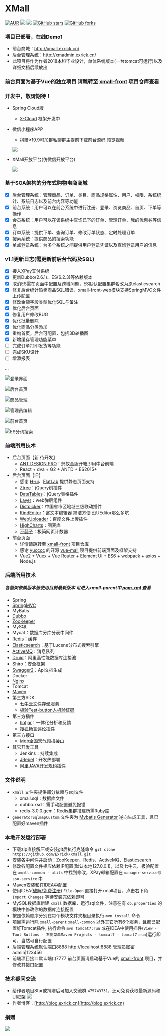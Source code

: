 # XMall
[![AUR](https://img.shields.io/aur/license/yaourt.svg)](https://github.com/Exrick/xmall/blob/master/License)
[![](https://img.shields.io/badge/Author-Exrick-orange.svg)](http://blog.exrick.cn)
[![](https://img.shields.io/badge/version-1.0-brightgreen.svg)](https://github.com/Exrick/xmall)
[![GitHub stars](https://img.shields.io/github/stars/Exrick/xmall.svg?style=social&label=Stars)](https://github.com/Exrick/xmall)
[![GitHub forks](https://img.shields.io/github/forks/Exrick/xmall.svg?style=social&label=Fork)](https://github.com/Exrick/xmall)
### 项目已部署，在线Demo1
- 前台商城：http://xmall.exrick.cn/
- 后台管理系统：http://xmadmin.exrick.cn/
- 此项目将作为作者2018本科毕业设计，单体系统版本(一台tomcat可运行)以及详细文档后续放出
### 前台页面为基于Vue的独立项目 请跳转至 [xmall-front](https://github.com/Exrick/xmall-front) 项目仓库查看
### 开发中，敬请期待！
- Spring Cloud版
    - [X-Cloud](https://github.com/Exrick/x-cloud) 框架开发中
- 微信小程序APP 
    - 捐赠≥19.9可加群私聊群主提前下载前台源码 [预览视频](https://v.qq.com/x/page/f0627kf4x1e.html)

    ![](http://oweupqzdv.bkt.clouddn.com/%E5%B0%8F%E7%A8%8B%E5%BA%8F%E9%A2%84%E8%A7%881.png)

- XMall开放平台(仿微信开放平台)

    ![](http://oweupqzdv.bkt.clouddn.com/QQ%E6%88%AA%E5%9B%BE20171231172014.png)
### 基于SOA架构的分布式购物电商商城
- [x] 后台管理系统：管理商品、订单、类目、商品规格属性、用户、权限、系统统计、系统日志以及前台内容等功能
- [x] 前台系统：用户可以在前台系统中进行注册、登录、浏览商品、首页、下单等操作
- [x] 会员系统：用户可以在该系统中查询已下的订单、管理订单、我的优惠券等信息
- [x] 订单系统：提供下单、查询订单、修改订单状态、定时处理订单
- [x] 搜索系统：提供商品的搜索功能
- [x] 单点登录系统：为多个系统之间提供用户登录凭证以及查询登录用户的信息

### v1.1更新日志(需更新前后台代码及SQL)
- [x] 接入[XPay支付系统](https://github.com/Exrick/xpay)
- [x] 更新Dubbo(2.6.1)、ES(6.2.3)等依赖版本
- [x] 取消ES需在页面中配置及跨域问题，ES默认配置集群名改为原elasticsearch
- [x] 修复后台统计热卖商品SQL错误，xmall-front-web模块支持SpringMVC文件上传配置
- [x] 修改金额字段类型优化SQL与备注
- [x] 优化后台页面
- [x] 修复用户修改BUG
- [x] 优化批量删除
- [x] 优化商品分类添加
- [x] 重构首页，后台可配置，包括3D轮播图
- [x] 新增缓存管理功能菜单
- [ ] 完成订单打印发货等功能
- [ ] 完成SKU设计
- [ ] 增添报表

...

![](http://oweupqzdv.bkt.clouddn.com/QQ%E6%88%AA%E5%9B%BE20171119130819.jpg "登录界面")

![](http://oweupqzdv.bkt.clouddn.com/QQ%E6%88%AA%E5%9B%BE20171022174034.jpg "后台首页")

![](http://oweupqzdv.bkt.clouddn.com/QQ%E6%88%AA%E5%9B%BE20171022224322.jpg "商品管理")

![](http://oweupqzdv.bkt.clouddn.com/QQ%E6%88%AA%E5%9B%BE20171022225418.jpg "管理员编辑")

![](http://oweupqzdv.bkt.clouddn.com/QQ%E6%88%AA%E5%9B%BE20171022183906.jpg "前台首页")

![](http://oweupqzdv.bkt.clouddn.com/QQ%E6%88%AA%E5%9B%BE20171109215656.jpg "ES分词搜索")

### 前端所用技术
- 后台页面【新 待开发】
    - [ANT DESIGN PRO](https://pro.ant.design/index-cn)：蚂蚁金服开箱即用中台前端
    - React + dva + G2 + ANTD + ES2015+
- 后台页面【旧】
    - 感谢 [H-ui](http://www.h-ui.net/)、[FlatLab](https://github.com/Exrick/xmall/blob/master/study/FlatLab.md) 提供静态页面支持
    - [Ztree](http://www.treejs.cn/v3/main.php#_zTreeInfo)：jQuery树插件
    - [DataTables](http://www.datatables.club/)：jQuery表格插件
    - [Layer](http://layer.layui.com/)：web弹层组件
    - [Distpicker](https://github.com/fengyuanchen/distpicker)：中国省市区地址三级联动插件
    - [KindEditor](https://github.com/kindsoft/kindeditor)：富文本编辑器 简洁方便 没UEditor那么多坑
    - [WebUploader](http://fex.baidu.com/webuploader/getting-started.html)：百度文件上传插件
    - [HighCharts](http://www.hcharts.cn/)：图表库
    - [不蒜子](http://busuanzi.ibruce.info/)：极简网页计数器
- 前台页面
    - 详情请跳转至 [xmall-front](https://github.com/Exrick/xmall-front) 项目仓库
    - 感谢 [yucccc](https://github.com/yucccc) 的开源 [vue-mall](https://github.com/yucccc/vue-mall) 项目提供前端页面及框架支持
    - Vue2 + Vuex + Vue Router + Element UI + ES6 + webpack + axios + Node.js
    
### 后端所用技术
##### 各框架依赖版本皆使用目前最新版本 可进入xmall-parent中 [pom.xml](https://github.com/Exrick/xmall/blob/master/xmall-parent/pom.xml) 查看
- Spring
- [SpringMVC](https://github.com/Exrick/xmall/blob/master/study/SpringMVC.md)
- MyBatis
- [Dubbo](https://github.com/Exrick/xmall/blob/master/study/Dubbo.md)
- [ZooKeeper](https://github.com/Exrick/xmall/blob/master/study/Zookeeper.md)
- MySQL
- Mycat：数据库分库分表中间件
- [Redis](https://github.com/Exrick/xmall/blob/master/study/Redis.md)：缓存
- [Elasticsearch](https://github.com/Exrick/xmall/blob/master/study/Elasticsearch.md)：基于Lucene分布式搜索引擎
- [ActiveMQ](https://github.com/Exrick/xmall/blob/master/study/ActiveMQ.md)：消息队列
- [Druid](http://druid.io/)：阿里高性能数据库连接池
- Shiro：安全框架
- [Swagger2](https://github.com/Exrick/xmall/blob/master/study/Swagger2.md)：Api文档生成
- Docker
- [Nginx](https://github.com/Exrick/xmall/blob/master/study/Nginx.md)
- Tomcat
- [Maven](https://github.com/Exrick/xmall/blob/master/study/Maven.md)
- 第三方SDK
    - [七牛云文件存储服务](https://developer.qiniu.com/kodo/sdk/1239/java)
    - [极验Test-button人机验证码](http://www.geetest.com/Test-button.html)
- 第三方插件
    - [hotjar](https://github.com/Exrick/xmall/blob/master/study/hotjar.md)：一体化分析和反馈
    - [搜狐畅言评论插件](http://changyan.kuaizhan.com/)
- 第三方接口
    - [Mob全国天气预报接口](http://api.mob.com/#/apiwiki/weather)
- 其它开发工具
    - Jenkins：持续集成
    - [JRebel](https://github.com/Exrick/xmall/blob/master/study/JRebel.md)：开发热部署
    - [阿里JAVA开发规约插件](https://github.com/alibaba/p3c)

### 文件说明
- `xmall` 文件夹提供部分依赖与sql文件
    - xmall.sql：数据库文件
    - dubbo.xsd：需手动配置避免报错
    - redis-3.0.0.gem：Redis集群搭建所需Ruby库
- `generatorSqlmapCustom` 文件夹为 [Mybatis Generator](http://www.mybatis.org/generator/) 逆向生成工具，且已配置好maven插件
### 本地开发运行部署
- 下载zip直接解压或安装git后执行克隆命令 `git clone https://github.com/Exrick/xmall.git`
- 安装各中间件并启动：[ZooKeeper](https://github.com/Exrick/xmall/blob/master/study/Zookeeper.md)、[Redis](https://github.com/Exrick/xmall/blob/master/study/Redis.md)、[ActiveMQ](https://github.com/Exrick/xmall/blob/master/study/ActiveMQ.md)、[Elasticsearch](https://github.com/Exrick/xmall/blob/master/study/Elasticsearch.md)
- 修改各配置文件相应依赖IP配置(默认本地127.0.0.1)，以及七牛云、极验配置在 `xmall-common - utils` 中找到修改，XPay邮箱配置在 `manager-service与sso-service` 中
- [Maven安装和在IDEA中配置](https://github.com/Exrick/xmall/blob/master/study/Maven.md)
- 使用IDEA([破解/免费注册](http://idea.lanyus.com/)) `File-Open` 直接打开xmall项目，点击右下角 `Import Changes` 等待安装完依赖即可
- MySQL数据库新建 `xmall` 数据库，运行sql文件，注意在有 `db.properties` 的模块中修改你的数据库连接配置
- 按照依赖顺序分别在每个模块文件夹根目录执行 `mvn install` 命令
- 项目需运行除 `xmall-parent` `xmall-common` 以外其它所有6个服务，且都已配置好Tomcat插件, 执行命令 `mvn tomcat7:run` 或在IDEA中使用插件(`View - Tool Buttons - 右侧菜单Maven Projects - tomcat7 - tomcat7:run`)运行即可，当然可自行配置
- 后端管理系统默认端口8888 http://localhost:8888 管理员账密admin|123456
- 前端项目接口默认端口7777 前台页面请启动基于Vue的 [xmall-front](https://github.com/Exrick/xmall-front) 项目，并修改其接口配置
### 技术疑问交流
- 给作者项目Star或捐赠后可加入交流群 `475743731`，还可免费获取最新源码和 [UI框架](https://github.com/Exrick/xmall/blob/master/study/FlatLab.md) [![](http://pub.idqqimg.com/wpa/images/group.png)](http://shang.qq.com/wpa/qunwpa?idkey=7b60cec12ba93ebed7568b0a63f22e6e034c0d1df33125ac43ed753342ec6ce7)
- 作者博客：[http://blog.exrick.cn](http://blog.exrick.cn)
### 捐赠
![](http://oweupqzdv.bkt.clouddn.com/FgwHSk1Rnd-8FKqNJhFSSdcq2QVB.png)

